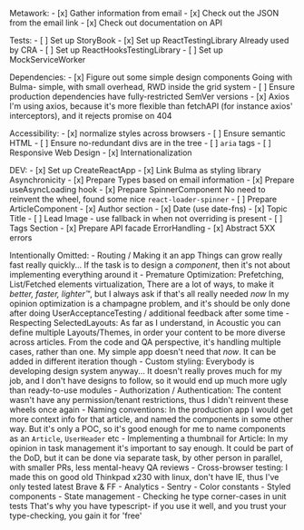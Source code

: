 Metawork:
    - [x] Gather information from email
    - [x] Check out the JSON from the email link
    - [x] Check out documentation on API

Tests:
    - [ ] Set up StoryBook
    - [x] Set up ReactTestingLibrary
        Already used by CRA
    - [ ] Set up ReactHooksTestingLibrary
    - [ ] Set up MockServiceWorker

Dependencies:
    - [x] Figure out some simple design components
        Going with Bulma- simple, with small overhead, RWD inside the grid system
    - [ ] Ensure production dependencies have fully-restricted SemVer versions
    - [x] Axios
        I'm using axios, because it's more flexible than fetchAPI (for instance axios' interceptors), and it rejects promise on 404

Accessibility:
    - [x] normalize styles across browsers
    - [ ] Ensure semantic HTML
    - [ ] Ensure no-redundant divs are in the tree
    - [ ] `aria` tags
    - [ ] Responsive Web Design
    - [x] Internationalization

DEV:
    - [x] Set up CreateReactApp
    - [x] Link Bulma as styling library
    Asynchronicity
        - [x] Prepare Types based on email information
        - [x] Prepare useAsyncLoading hook
        - [x] Prepare SpinnerComponent
            No need to reinvent the wheel, found some nice `react-loader-spinner`
    - [ ] Prepare ArticleComponent
        - [x] Author section
        - [x] Date (use date-fns)
        - [x] Topic Title
        - [ ] Lead Image
            - use fallback in when not overriding is present
        - [ ] Tags Section
    - [x] Prepare API facade
    ErrorHandling
        - [x] Abstract 5XX errors
        
Intentionally Omitted:
    - Routing / Making it an app
        Things can grow really fast really quickly...
        If the task is to design a _component_, then it's not about implementing everything around it
    - Premature Optimization:
        Prefetching, List/Fetched elements virtualization,
        There are a lot of ways, to make it _better, faster, lighter™_, but I always ask if that's all really needed _now_
        In my opinion optimization is a champagne problem, and it's should be only done after doing UserAcceptanceTesting / additional feedback after some time
    - Respecting SelectedLayouts:
        As far as I understand, in Acoustic you can define multiple Layouts/Themes, in order your content to be more diverse across articles.
        From the code and QA perspective, it's handling multiple cases, rather than one.
        My simple app doesn't need that _now_. It can be added in different iteration though
    - Custom styling:
        Everybody is developing design system anyway...
        It doesn't really proves much for my job, and I don't have designs to follow, so it would end up much more ugly than ready-to-use modules
    - Authorization / Authentication:
        The content wasn't have any permission/tenant restrictions, thus I didn't reinvent these wheels once again
    - Naming conventions:
        In the production app I would get more context info for that article, and named the components in some other way.
        But it's only a POC, so it's good enough for me to name components as an `Article`, `UserHeader` etc
    - Implementing a thumbnail for Article:
        In my opinion in task management it's important to say enough. It could be part of the DoD, but it can be done via separate task, by other person in parallel, with smaller PRs, less mental-heavy QA reviews
    - Cross-browser testing:
        I made this on good old Thinkpad x230 with linux, don't have IE, thus I've only tested latest Brave & FF
    - Analytics
    - Sentry
    - Color constants
    - Styled components
    - State management
    - Checking he type corner-cases in unit tests
        That's why you have typescript- if you use it well, and you trust your type-checking, you gain it for 'free'